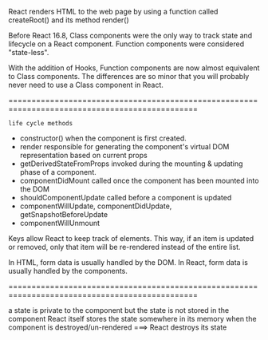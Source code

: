React renders HTML to the web page 
by using a function called 
    createRoot() and its method render()


Before React 16.8, Class components were the only way to track state and lifecycle on a React component. 
Function components were considered "state-less".

With the addition of Hooks, Function components are now almost equivalent to Class components. 
The differences are so minor that you will probably never need to use a Class component in React.

===============================================================================================

`life cycle methods`
- constructor()                 when the component is first created.
- render                        responsible for generating the component's virtual DOM representation based on current props
- getDerivedStateFromProps      invoked during the mounting & updating phase of a component.
- componentDidMount             called once the component has been mounted into the DOM             
- shouldComponentUpdate         called before a component is updated
- componentWillUpdate, componentDidUpdate, getSnapshotBeforeUpdate
- componentWillUnmount

<!------------------------------------------------------------------------------------>

Keys allow React to keep track of elements. 
This way, if an item is updated or removed, only that item will be re-rendered instead of the entire list.


In HTML, form data is usually handled by the DOM.
In React, form data is usually handled by the components.

===============================================================================================

a state is private to the component
but the state is not stored in the component
React itself stores the state somewhere in its memory
when the component is destroyed/un-rendered ===> React destroys its state


